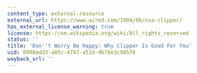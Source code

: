 ```yaml
---
content_type: external-resource
external_url: https://www.wired.com/1994/06/nsa-clipper/
has_external_license_warning: true
license: https://en.wikipedia.org/wiki/All_rights_reserved
status: ''
title: 'Don''t Worry Be Happy: Why Clipper Is Good For You'
uid: 0098edd3-a85c-4747-a51d-4bf8e3c985f8
wayback_url: ''
---
```


